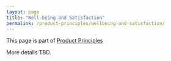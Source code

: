 ```yaml
---
layout: page
title: "Well-being and Satisfaction"
permalink: /product-principles/wellbeing-and-satisfaction/
---
```


This page is part of [Product Principles](/product-principles/)

More details TBD.